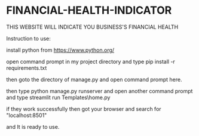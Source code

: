 # FINANCIAL-HEALTH-INDICATOR




THIS WEBSITE WILL INDICATE YOU BUSINESS'S FINANCIAL HEALTH

Instruction to use:

install python from https://www.python.org/

open command prompt in my project directory and type pip install -r requirements.txt

then goto the directory of manage.py and open command prompt here.

then type python manage.py runserver and open another command prompt and type streamlit run Templates\home.py

if they work successfully then got your browser and search for "localhost:8501"

and It is ready to use.
